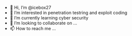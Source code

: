 - 👋 Hi, I’m @icebox27
- 👀 I’m interested in penetration testring and exploit coding
- 🌱 I’m currently learning cyber security
- 💞️ I’m looking to collaborate on ...
- 📫 How to reach me ...

<!---
icebox27/icebox27 is a ✨ special ✨ repository because its `README.md` (this file) appears on your GitHub profile.
You can click the Preview link to take a look at your changes.
--->
